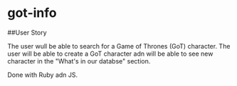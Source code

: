 # got-info



##User Story

The user wull be able to search for a Game of Thrones (GoT) character.
The user will be able to create a GoT character adn will be able to see new character in the "What's in our databse" section.

Done with Ruby adn JS.
